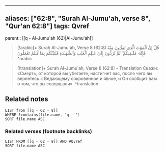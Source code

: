 
---
aliases: ["62:8", "Surah Al-Jumu'ah, verse 8", "Qur'an 62:8"]
tags: Qvref
---

parent:: [[q - Al-Jumu'ah (62)|Al-Jumu'ah]]

> [!arabic]+ Surah Al-Jumu'ah, Verse 8 (62:8)
> <span class="quran-arabic">قُلْ إِنَّ ٱلْمَوْتَ ٱلَّذِى تَفِرُّونَ مِنْهُ فَإِنَّهُۥ مُلَـٰقِيكُمْ ۖ ثُمَّ تُرَدُّونَ إِلَىٰ عَـٰلِمِ ٱلْغَيْبِ وَٱلشَّهَـٰدَةِ فَيُنَبِّئُكُم بِمَا كُنتُمْ تَعْمَلُونَ</span>
^arabic

> [!translation]+ Surah Al-Jumu'ah, Verse 8 (62:8) - Translation
> Скажи: «Смерть, от которой вы убегаете, настигнет вас, после чего вы вернетесь к Ведающему сокровенное и явное, и Он сообщит вам о том, что вы совершали».
^translation



## Related notes
```dataview
LIST from [[q - 62 - 8]]
WHERE !contains(file.name, "q - ")
SORT file.name ASC
```

### Related verses (footnote backlinks)
```dataview
LIST FROM [[q - 62 - 8]] AND #Qvref
SORT file.name ASC
```

